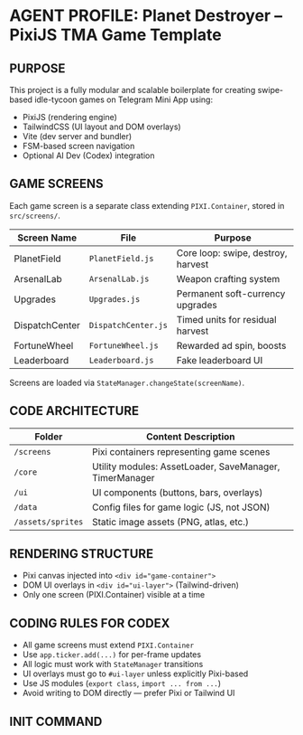 # AGENT PROFILE: Planet Destroyer – PixiJS TMA Game Template

## PURPOSE

This project is a fully modular and scalable boilerplate for creating swipe-based idle-tycoon games on Telegram Mini App using:
- PixiJS (rendering engine)
- TailwindCSS (UI layout and DOM overlays)
- Vite (dev server and bundler)
- FSM-based screen navigation
- Optional AI Dev (Codex) integration

## GAME SCREENS

Each game screen is a separate class extending `PIXI.Container`, stored in `src/screens/`.

| Screen Name     | File                        | Purpose                              |
|------------------|-----------------------------|--------------------------------------|
| PlanetField      | `PlanetField.js`            | Core loop: swipe, destroy, harvest   |
| ArsenalLab       | `ArsenalLab.js`             | Weapon crafting system               |
| Upgrades         | `Upgrades.js`               | Permanent soft-currency upgrades     |
| DispatchCenter   | `DispatchCenter.js`         | Timed units for residual harvest     |
| FortuneWheel     | `FortuneWheel.js`           | Rewarded ad spin, boosts             |
| Leaderboard      | `Leaderboard.js`            | Fake leaderboard UI                  |

Screens are loaded via `StateManager.changeState(screenName)`.

## CODE ARCHITECTURE

| Folder           | Content Description                                     |
|------------------|----------------------------------------------------------|
| `/screens`       | Pixi containers representing game scenes                 |
| `/core`          | Utility modules: AssetLoader, SaveManager, TimerManager |
| `/ui`            | UI components (buttons, bars, overlays)                 |
| `/data`          | Config files for game logic (JS, not JSON)              |
| `/assets/sprites`| Static image assets (PNG, atlas, etc.)                 |

## RENDERING STRUCTURE

- Pixi canvas injected into `<div id="game-container">`
- DOM UI overlays in `<div id="ui-layer">` (Tailwind-driven)
- Only one screen (PIXI.Container) visible at a time

## CODING RULES FOR CODEX

- All game screens must extend `PIXI.Container`
- Use `app.ticker.add(...)` for per-frame updates
- All logic must work with `StateManager` transitions
- UI overlays must go to `#ui-layer` unless explicitly Pixi-based
- Use JS modules (`export class`, `import ... from ...`)
- Avoid writing to DOM directly — prefer Pixi or Tailwind UI

## INIT COMMAND

